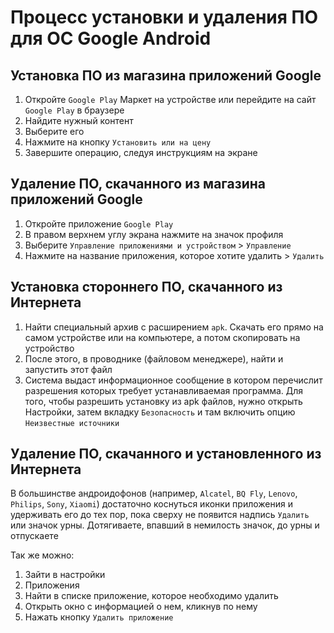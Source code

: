 # Процесс установки и удаления ПО для ОС Google Android

## Установка ПО из магазина приложений Google

1. Откройте `Google Play` Маркет на устройстве или перейдите на сайт `Google Play` в браузере
2. Найдите нужный контент
3. Выберите его
4. Нажмите на кнопку `Установить или на цену`
5. Завершите операцию, следуя инструкциям на экране

## Удаление ПО, скачанного из магазина приложений Google

1. Откройте приложение `Google Play`
2. В правом верхнем углу экрана нажмите на значок профиля
3. Выберите `Управление приложениями и устройством` > `Управление`
4. Нажмите на название приложения, которое хотите удалить > `Удалить`

## Установка стороннего ПО, скачанного из Интернета

1. Найти специальный архив с расширением `apk`. Скачать его прямо на самом устройстве или на компьютере, а потом скопировать на устройство
2. После этого, в проводнике (файловом менеджере), найти и запустить этот файл
3. Система выдаст информационное сообщение в котором перечислит разрешения которых требует устанавливаемая программа. Для того, чтобы разрешить установку из apk файлов, нужно открыть Настройки, затем
   вкладку `Безопасность` и там включить опцию `Неизвестные источники`

## Удаление ПО, скачанного и установленного из Интернета

В большинстве андроидофонов (например, `Alcatel`, `BQ Fly`, `Lenovo`, `Philips`, `Sony`, `Xiaomi`) достаточно коснуться иконки приложения и удерживать его до тех пор, пока сверху не появится
надпись `Удалить` или значок урны. Дотягиваете, впавший в немилость значок, до урны и отпускаете

Так же можно:

1. Зайти в настройки
2. Приложения
3. Найти в списке приложение, которое необходимо удалить
4. Открыть окно с информацией о нем, кликнув по нему
5. Нажать кнопку `Удалить приложение`
